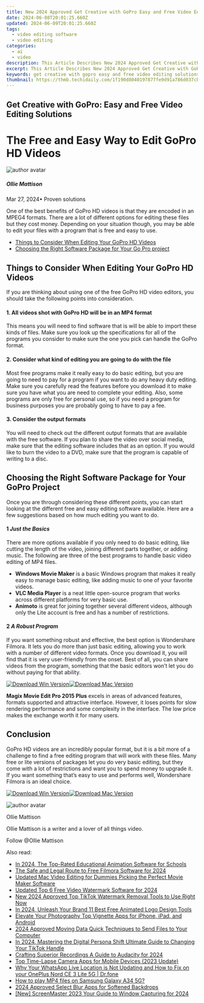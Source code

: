 ```yaml
---
title: New 2024 Approved Get Creative with GoPro Easy and Free Video Editing Solutions
date: 2024-06-08T20:01:25.660Z
updated: 2024-06-09T20:01:25.660Z
tags: 
  - video editing software
  - video editing
categories: 
  - ai
  - video
description: This Article Describes New 2024 Approved Get Creative with GoPro Easy and Free Video Editing Solutions
excerpt: This Article Describes New 2024 Approved Get Creative with GoPro Easy and Free Video Editing Solutions
keywords: get creative with gopro easy and free video editing solutions,easy and free video editing options for new creators,edit like a pro free and easy gopro video editing solutions,innovative video editing solutions with auto reframe features,paid and free online video editing solutions with audio capabilities,get started with video editing 15 free and easy to use tools,best avi rotators free and easy video editing solutions
thumbnail: https://thmb.techidaily.com/1f190d8040197877fe9d91a786d037cb715f0068f8eaaf0f310614210c430f98.jpg
---
```


## Get Creative with GoPro: Easy and Free Video Editing Solutions

# The Free and Easy Way to Edit GoPro HD Videos

![author avatar](https://images.wondershare.com/filmora/article-images/ollie-mattison.jpg)

##### Ollie Mattison

 Mar 27, 2024• Proven solutions

One of the best benefits of GoPro HD videos is that they are encoded in an MPEG4 formats. There are a lot of different options for editing these files but they cost money. Depending on your situation though, you may be able to edit your files with a program that is free and easy to use.

* [Things to Consider When Editing Your GoPro HD Videos](#consideration)
* [Choosing the Right Software Package for Your Go Pro project](#choosing)

## Things to Consider When Editing Your GoPro HD Videos

If you are thinking about using one of the free GoPro HD video editors, you should take the following points into consideration.

#### 1\. All videos shot with GoPro HD will be in an MP4 format

This means you will need to find software that is will be able to import these kinds of files. Make sure you look up the specifications for all of the programs you consider to make sure the one you pick can handle the GoPro format.

#### 2\. Consider what kind of editing you are going to do with the file

Most free programs make it really easy to do basic editing, but you are going to need to pay for a program if you want to do any heavy duty editing. Make sure you carefully read the features before you download it to make sure you have what you are need to complete your editing. Also, some programs are only free for personal use, so if you need a program for business purposes you are probably going to have to pay a fee.

#### 3\. Consider the output formats

You will need to check out the different output formats that are available with the free software. If you plan to share the video over social media, make sure that the editing software includes that as an option. If you would like to burn the video to a DVD, make sure that the program is capable of writing to a disc.

## Choosing the Right Software Package for Your GoPro Project

Once you are through considering these different points, you can start looking at the different free and easy editing software available. Here are a few suggestions based on how much editing you want to do.

#### 1 _Just the Basics_

There are more options available if you only need to do basic editing, like cutting the length of the video, joining different parts together, or adding music. The following are three of the best programs to handle basic video editing of MP4 files.

* **Windows Movie Maker** is a basic Windows program that makes it really easy to manage basic editing, like adding music to one of your favorite videos.
* **VLC Media Player** is a neat little open-source program that works across different platforms for very basic use.
* **Animoto** is great for joining together several different videos, although only the Lite account is free and has a number of restrictions.

#### 2 _A Robust Program_

If you want something robust and effective, the best option is Wondershare Filmora. It lets you do more than just basic editing, allowing you to work with a number of different video formats. Once you download it, you will find that it is very user-friendly from the onset. Best of all, you can share videos from the program, something that the basic editors won’t let you do without paying for that ability.

[![Download Win Version](https://images.wondershare.com/filmora/guide/download-btn-win.jpg)](https://tools.techidaily.com/wondershare/filmora/download/)[![Download Mac Version](https://images.wondershare.com/filmora/guide/download-btn-mac.jpg)](https://tools.techidaily.com/wondershare/filmora/download/)

**Magix Movie Edit Pro 2015 Plus** excels in areas of advanced features, formats supported and attractive interface. However, it loses points for slow rendering performance and some complexity in the interface. The low price makes the exchange worth it for many users.

## Conclusion

GoPro HD videos are an incredibly popular format, but it is a bit more of a challenge to find a free editing program that will work with these files. Many free or lite versions of packages let you do very basic editing, but they come with a lot of restrictions and want you to spend money to upgrade it. If you want something that’s easy to use and performs well, Wondershare Filmora is an ideal choice.

[![Download Win Version](https://images.wondershare.com/filmora/guide/download-btn-win.jpg)](https://tools.techidaily.com/wondershare/filmora/download/)[![Download Mac Version](https://images.wondershare.com/filmora/guide/download-btn-mac.jpg)](https://tools.techidaily.com/wondershare/filmora/download/)

![author avatar](https://images.wondershare.com/filmora/article-images/ollie-mattison.jpg)

Ollie Mattison

Ollie Mattison is a writer and a lover of all things video.

Follow @Ollie Mattison

<span class="atpl-alsoreadstyle">Also read:</span>
<div><ul>
<li><a href="https://video-creation-software.techidaily.com/in-2024-the-top-rated-educational-animation-software-for-schools/"><u>In 2024, The Top-Rated Educational Animation Software for Schools</u></a></li>
<li><a href="https://video-creation-software.techidaily.com/the-safe-and-legal-route-to-free-filmora-software-for-2024/"><u>The Safe and Legal Route to Free Filmora Software for 2024</u></a></li>
<li><a href="https://video-creation-software.techidaily.com/updated-mac-video-editing-for-dummies-picking-the-perfect-movie-maker-software/"><u>Updated Mac Video Editing for Dummies Picking the Perfect Movie Maker Software</u></a></li>
<li><a href="https://video-creation-software.techidaily.com/updated-top-6-free-video-watermark-software-for-2024/"><u>Updated Top 6 Free Video Watermark Software for 2024</u></a></li>
<li><a href="https://video-creation-software.techidaily.com/new-2024-approved-top-tiktok-watermark-removal-tools-to-use-right-now/"><u>New 2024 Approved Top TikTok Watermark Removal Tools to Use Right Now</u></a></li>
<li><a href="https://video-creation-software.techidaily.com/in-2024-unleash-your-brand-11-best-free-animated-logo-design-tools/"><u>In 2024, Unleash Your Brand 11 Best Free Animated Logo Design Tools</u></a></li>
<li><a href="https://video-creation-software.techidaily.com/elevate-your-photography-top-vignette-apps-for-iphone-ipad-and-android/"><u>Elevate Your Photography Top Vignette Apps for iPhone, iPad, and Android</u></a></li>
<li><a href="https://extra-skills.techidaily.com/2024-approved-moving-data-quick-techniques-to-send-files-to-your-computer/"><u>2024 Approved  Moving Data  Quick Techniques to Send Files to Your Computer</u></a></li>
<li><a href="https://tiktok-video-recordings.techidaily.com/in-2024-mastering-the-digital-persona-shift-ultimate-guide-to-changing-your-tiktok-handle/"><u>In 2024, Mastering the Digital Persona Shift  Ultimate Guide to Changing Your TikTok Handle</u></a></li>
<li><a href="https://extra-lessons.techidaily.com/crafting-superior-recordings-a-guide-to-audacity-for-2024/"><u>Crafting Superior Recordings  A Guide to Audacity for 2024</u></a></li>
<li><a href="https://smart-video-creator.techidaily.com/top-time-lapse-camera-apps-for-mobile-devices-2023-update/"><u>Top Time-Lapse Camera Apps for Mobile Devices (2023 Update)</u></a></li>
<li><a href="https://location-social.techidaily.com/why-your-whatsapp-live-location-is-not-updating-and-how-to-fix-on-your-oneplus-nord-ce-3-lite-5g-drfone-by-drfone-virtual-android/"><u>Why Your WhatsApp Live Location is Not Updating and How to Fix on your OnePlus Nord CE 3 Lite 5G | Dr.fone</u></a></li>
<li><a href="https://blog-min.techidaily.com/how-to-play-mp4-files-on-samsung-galaxy-a34-5g-by-aiseesoft-video-converter-play-mp4-on-android/"><u>How to play MP4 files on Samsung Galaxy A34 5G?</u></a></li>
<li><a href="https://extra-guidance.techidaily.com/2024-approved-select-blur-apps-for-softened-backdrops/"><u>2024 Approved  Select Blur Apps for Softened Backdrops</u></a></li>
<li><a href="https://digital-screen-recording.techidaily.com/new-screenmaster-2023-your-guide-to-window-capturing-for-2024/"><u>[New] ScreenMaster 2023  Your Guide to Window Capturing for 2024</u></a></li>
</ul></div>

<ins class="adsbygoogle"
      style="display:block"
      data-ad-client="ca-pub-7571918770474297"
      data-ad-slot="8358498916"
      data-ad-format="auto"
      data-full-width-responsive="true"></ins>